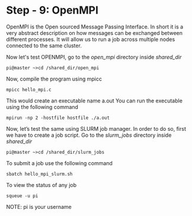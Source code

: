# Step - 9: OpenMPI

OpenMPI is the Open sourced Message Passing Interface. In short it is a very abstract description on how messages can be exchanged between different processes. It will allow us to run a job across multiple nodes connected to the same cluster.

Now let's test OPENMPI, go to the *open_mpi* directory inside *shared_dir*
```console
pi@master ~>cd /shared_dir/open_mpi
```
Now, compile the program using mpicc
```console
mpicc hello_mpi.c
```
This would create an executable name a.out
You can run the executable using the following command
```console
mpirun -np 2 -hostfile hostfile ./a.out
```
Now, let’s test the same using SLURM job manager. In order to do so, first we have to create a job script. Go to the *slurm_jobs* directory inside *shared_dir*
```console
pi@master ~>cd /shared_dir/slurm_jobs
```
To submit a job use the following command
```console
sbatch hello_mpi_slurm.sh 
```
To view the status of any job
```console
squeue -u pi
```
NOTE: pi is your username
